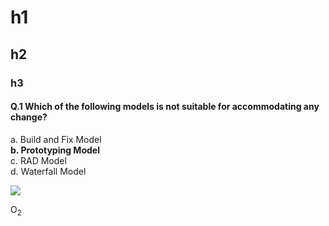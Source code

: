 # h1
## h2
### h3

#### Q.1 Which of the following models is not suitable for accommodating any change?
a. Build and Fix Model<br>
 **b. Prototyping Model<br>**
 c. RAD Model<br>
 d. Waterfall Model<br>

 <img src = "https://storage.googleapis.com/swayam-node1-production.appspot.com/assets/img/noc22_cs125/picNPTELA0.png">

 O<sub>2</sub>
